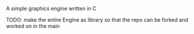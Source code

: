 A simple graphics engine written in C

TODO: make the entire Engine as library so that the repo can be forked and worked on in the main

